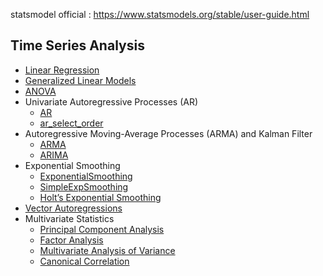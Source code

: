 statsmodel official : https://www.statsmodels.org/stable/user-guide.html

## Time Series Analysis
- [Linear Regression](https://www.statsmodels.org/stable/regression.html)
- [Generalized Linear Models](https://www.statsmodels.org/stable/glm.html)
- [ANOVA](https://www.statsmodels.org/stable/anova.html)
- Univariate Autoregressive Processes (AR)
  - [AR](https://www.statsmodels.org/stable/generated/statsmodels.tsa.ar_model.AutoReg.html#statsmodels.tsa.ar_model.AutoReg)
  - [ar_select_order](https://www.statsmodels.org/stable/generated/statsmodels.tsa.ar_model.ar_select_order.html#statsmodels.tsa.ar_model.ar_select_order)
- Autoregressive Moving-Average Processes (ARMA) and Kalman Filter
  - [ARMA](https://www.statsmodels.org/stable/generated/statsmodels.tsa.arima_model.ARMA.html#statsmodels.tsa.arima_model.ARMA)
  - [ARIMA](https://www.statsmodels.org/stable/generated/statsmodels.tsa.arima_model.ARIMA.html#statsmodels.tsa.arima_model.ARIMA)
- Exponential Smoothing
  - [ExponentialSmoothing](https://www.statsmodels.org/stable/generated/statsmodels.tsa.holtwinters.ExponentialSmoothing.html#statsmodels.tsa.holtwinters.ExponentialSmoothing)
  - [SimpleExpSmoothing](https://www.statsmodels.org/stable/generated/statsmodels.tsa.holtwinters.SimpleExpSmoothing.html#statsmodels.tsa.holtwinters.SimpleExpSmoothing)
  - [Holt’s Exponential Smoothing](https://www.statsmodels.org/stable/generated/statsmodels.tsa.holtwinters.Holt.html#statsmodels.tsa.holtwinters.Holt)
- [Vector Autoregressions](https://www.statsmodels.org/stable/vector_ar.html)
- Multivariate Statistics
  - [Principal Component Analysis](https://www.statsmodels.org/stable/generated/statsmodels.multivariate.pca.PCA.html#statsmodels.multivariate.pca.PCA)
  - [Factor Analysis](https://www.statsmodels.org/stable/generated/statsmodels.multivariate.factor.Factor.html#statsmodels.multivariate.factor.Factor)
  - [Multivariate Analysis of Variance](https://www.statsmodels.org/stable/generated/statsmodels.multivariate.manova.MANOVA.html#statsmodels.multivariate.manova.MANOVA)
  - [Canonical Correlation](https://www.statsmodels.org/stable/generated/statsmodels.multivariate.cancorr.CanCorr.html#statsmodels.multivariate.cancorr.CanCorr)
